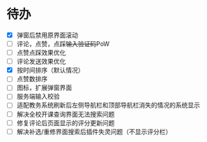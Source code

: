 # 待办
- [x] 弹窗后禁用原界面滚动
- [ ] 评论，点赞，点踩~~输入验证码~~PoW
- [ ] 点赞点踩效果优化
- [ ] 评论发送效果优化
- [x] 按时间排序（默认情况）
- [ ] 点赞数排序
- [ ] 图标，扩展弹窗界面
- [ ] 服务端输入校验
- [ ] 适配教务系统刷新后左侧导航栏和顶部导航栏消失的情况的系统显示
- [ ] 解决全校开课查询界面无法搜索问题
- [ ] 修复评论后页面显示的评分更新问题
- [ ] 解决补选/重修界面搜索后插件失灵问题（不显示评分栏）